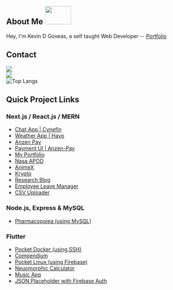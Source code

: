 ## About Me <img src="https://media.giphy.com/media/26Ff7B0NIgs0Td2sE/giphy.gif" height="49" width="70">
Hey, I'm Kevin D Goveas, a self taught Web Developer -- [Portfolio](https://kanae-portfolio.vercel.app/) 

## Contact
<a href="mailto:kevdanngovead@gmail.com"><img src="https://img.shields.io/badge/Gmail-D14836?style=for-the-badge&logo=gmail&logoColor=white"></a><br/><a href="https://www.linkedin.com/in/kevkanae"><img src="https://img.shields.io/badge/LinkedIn-0077B5?style=for-the-badge&logo=linkedin&logoColor=white"></a><br/>
![Top Langs](https://github-readme-stats.vercel.app/api/top-langs/?username=kevkanae)

## Quick Project Links
### Next.js / React.js / MERN
- [Chat App | Cynefin](https://github.com/kevkanae/Chat-App)
- [Weather App | Havo](https://github.com/kevkanae/havo-weather-app)
- [Anzen Pay](https://github.com/kevkanae/anzen-pay)
- [Payment UI | Anzen-Pay](https://github.com/kevkanae/anzen-pay)
- [My Portfolio](https://github.com/kevkanae/kanae-portfolio)
- [Nasa APOD](https://github.com/kevkanae/nasa-apod-ReactJS)  
- [AnimeX](https://github.com/kevkanae/Anime-List)
- [Krypto](https://github.com/kevkanae/krypto)
- [Research Blog](https://github.com/kevkanae/BloggerWeb)
- [Employee Leave Manager](https://github.com/kevkanae/Employee-Leave-Manager)
- [CSV Uploader](https://github.com/kevkanae/csv-upload)

### Node.js, Express & MySQL
- [Pharmacopoiea (using MySQL)](https://github.com/kevkanae/Pharmacopoeia)

### Flutter
- [Pocket Docker (using SSH)](https://github.com/kevkanae/pocket_docker) 
- [Compendium](https://github.com/kevkanae/Compendium)
- [Pocket Linux (using Firebase)](https://github.com/kevkanae/Terminal_App)
- [Neuomorphic Calculator](https://github.com/kevkanae/Flutter-Calculator)
- [Music App](https://github.com/kevkanae/music_app)
- [JSON Placeholder with Firebase Auth](https://github.com/kevkanae/flutter-JSON-Firebase)
